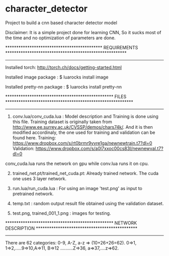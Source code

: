 # character_detector
Project to build a cnn based character detector model

Disclaimer: It is a simple project done for learning CNN, So it sucks most of the time and no optimization of parameters are done.

******************************************** REQUIREMENTS *******************************************************
*****************************************************************************************************************

Installed torch: http://torch.ch/docs/getting-started.html

Installed image package : $ luarocks install image

Installed pretty-nn package : $ luarocks install pretty-nn


************************************************* FILES **********************************************************
******************************************************************************************************************

1. conv.lua/conv_cuda.lua : Model description and Training is done using this file. Training dataset is originally taken from http://www.ee.surrey.ac.uk/CVSSP/demos/chars74k/. And it is then modified accordinaly, the one used for training and validation can be found here. 
Training: https://www.dropbox.com/s/rt0brmr9vvre1ga/newnewtrain.t7?dl=0
Validation: https://www.dropbox.com/s/a0l7xxoc00cs83l/newnewval.t7?dl=0

conv_cuda.lua runs the network on gpu while conv.lua runs it on cpu.

2. trained_net.pt/trained_net_cuda.pt: Already trained network. The cuda one uses 3 layer network.

3. run.lua/run_cuda.lua : For using an image 'test.png' as input to pretrained network.

4. temp.txt : random output result file obtained using the validation dataset.

5. test.png, trained_001_1.png : images for testing.


************************************************* NETWORK DESCRIPTION **********************************************
********************************************************************************************************************

There are 62 categories: 0-9, A-Z, a-z => (10+26+26=62). 0=>1, 1=>2,.....9=>10,A=>11, B=>12 ..........Z=>36, a=>37,....z=>62.


